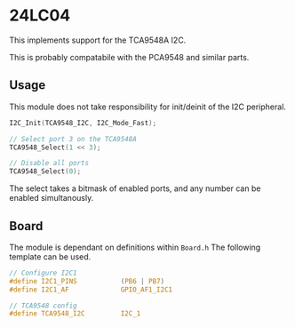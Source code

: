 # 24LC04
This implements support for the TCA9548A I2C.

This is probably compatabile with the PCA9548 and similar parts.

## Usage

This module does not take responsibility for init/deinit of the I2C peripheral.

```C
I2C_Init(TCA9548_I2C, I2C_Mode_Fast);

// Select port 3 on the TCA9548A
TCA9548_Select(1 << 3);

// Disable all ports
TCA9548_Select(0);
```

The select takes a bitmask of enabled ports, and any number can be enabled simultanously.

## Board

The module is dependant on  definitions within `Board.h`
The following template can be used.

```C
// Configure I2C1
#define I2C1_PINS		    (PB6 | PB7)
#define I2C1_AF			    GPIO_AF1_I2C1

// TCA9548 config
#define TCA9548_I2C	        I2C_1
```